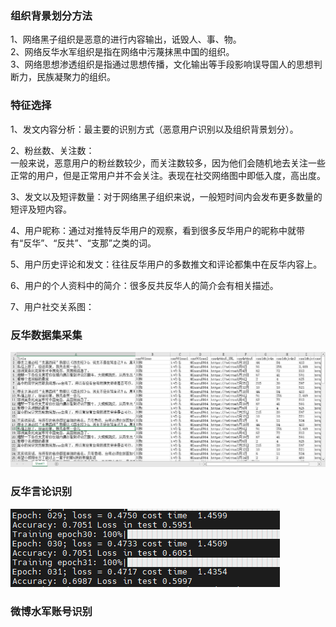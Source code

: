 ### 组织背景划分方法
1、网络黑子组织是恶意的进行内容输出，诋毁人、事、物。  
2、网络反华水军组织是指在网络中污蔑抹黑中国的组织。  
3、网络思想渗透组织是指通过思想传播，文化输出等手段影响误导国人的思想判断力，民族凝聚力的组织。

### 特征选择
1、发文内容分析：最主要的识别方式（恶意用户识别以及组织背景划分）。  

2、粉丝数、关注数：  
一般来说，恶意用户的粉丝数较少，而关注数较多，因为他们会随机地去关注一些正常的用户，但是正常用户并不会关注。表现在社交网络图中即低入度，高出度。

3、发文以及短评数量：对于网络黑子组织来说，一般短时间内会发布更多数量的短评及短内容。

4、用户昵称：通过对推特反华用户的观察，看到很多反华用户的昵称中就带有“反华”、“反共”、“支那”之类的词。

5、用户历史评论和发文：往往反华用户的多数推文和评论都集中在反华内容上。

6、用户的个人资料中的简介：很多反共反华人的简介会有相关描述。

7、用户社交关系图：

### 反华数据集采集
![iamge](https://github.com/Cyber-Security-Team/binary_function_similarity/blob/main/%E6%83%85%E6%8A%A5%E5%88%86%E6%9E%90/image/%E6%95%B0%E6%8D%AE%E7%A4%BA%E4%BE%8B.png)

### 反华言论识别
![image](https://github.com/Cyber-Security-Team/binary_function_similarity/blob/main/%E6%83%85%E6%8A%A5%E5%88%86%E6%9E%90/image/%E5%8F%8D%E5%8D%8E72%25.png)

### 微博水军账号识别
